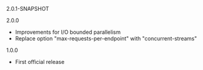 2.0.1-SNAPSHOT

2.0.0
* Improvements for I/O bounded parallelism
* Replace option "max-requests-per-endpoint" with "concurrent-streams"

1.0.0
* First official release

